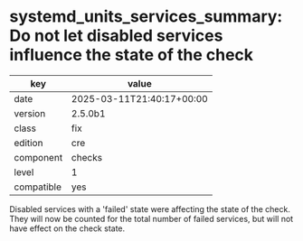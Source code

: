 [//]: # (werk v2)
# systemd_units_services_summary: Do not let disabled services influence the state of the check

key        | value
---------- | ---
date       | 2025-03-11T21:40:17+00:00
version    | 2.5.0b1
class      | fix
edition    | cre
component  | checks
level      | 1
compatible | yes

Disabled services with a 'failed' state were affecting the state of the check.
They will now be counted for the total number of failed services, but will not have effect on the check state.

